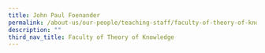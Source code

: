 ```yaml
---
title: John Paul Foenander
permalink: /about-us/our-people/teaching-staff/faculty-of-theory-of-knowledge/john-paul-foenander/
description: ""
third_nav_title: Faculty of Theory of Knowledge
---
```

